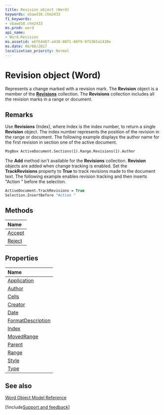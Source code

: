 ```yaml
---
title: Revision object (Word)
keywords: vbawd10.chm2433
f1_keywords:
- vbawd10.chm2433
ms.prod: word
api_name:
- Word.Revision
ms.assetid: e6f64467-a438-88f1-60f9-975365a1430e
ms.date: 06/08/2017
localization_priority: Normal
---
```



# Revision object (Word)

Represents a change marked with a revision mark. The  **Revision** object is a member of the **[Revisions](Word.revisions.md)** collection. The **Revisions** collection includes all the revision marks in a range or document.


## Remarks

Use  **Revisions** (Index), where Index is the index number, to return a single **Revision** object. The index number represents the position of the revision in the range or document. The following example displays the author name for the first revision in section one of the active document.


```vb
MsgBox ActiveDocument.Sections(1).Range.Revisions(1).Author
```

The  **Add** method isn't available for the **Revisions** collection. **Revision** objects are added when change tracking is enabled. Set the **TrackRevisions** property to **True** to track revisions made to the document text. The following example enables revision tracking and then inserts "Action " before the selection.




```vb
ActiveDocument.TrackRevisions = True 
Selection.InsertBefore "Action "
```


## Methods



|Name|
|:-----|
|[Accept](Word.Revision.Accept.md)|
|[Reject](Word.Revision.Reject.md)|

## Properties



|Name|
|:-----|
|[Application](Word.Revision.Application.md)|
|[Author](Word.Revision.Author.md)|
|[Cells](Word.Revision.Cells.md)|
|[Creator](Word.Revision.Creator.md)|
|[Date](Word.Revision.Date.md)|
|[FormatDescription](Word.Revision.FormatDescription.md)|
|[Index](Word.Revision.Index.md)|
|[MovedRange](Word.Revision.MovedRange.md)|
|[Parent](Word.Revision.Parent.md)|
|[Range](Word.Revision.Range.md)|
|[Style](Word.Revision.Style.md)|
|[Type](Word.Revision.Type.md)|

## See also


[Word Object Model Reference](overview/Word/object-model.md)

[!include[Support and feedback](~/includes/feedback-boilerplate.md)]